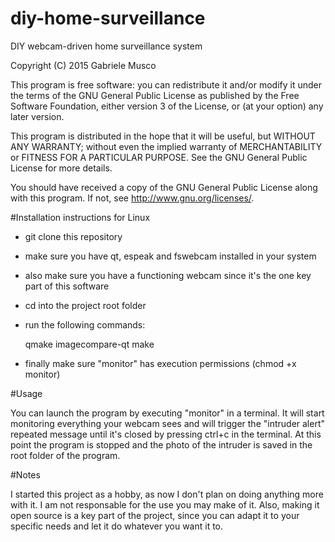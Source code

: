 # diy-home-surveillance
DIY webcam-driven home surveillance system

Copyright (C) 2015  Gabriele Musco

This program is free software: you can redistribute it and/or modify
it under the terms of the GNU General Public License as published by
the Free Software Foundation, either version 3 of the License, or
(at your option) any later version.

This program is distributed in the hope that it will be useful,
but WITHOUT ANY WARRANTY; without even the implied warranty of
MERCHANTABILITY or FITNESS FOR A PARTICULAR PURPOSE.  See the
GNU General Public License for more details.

You should have received a copy of the GNU General Public License
along with this program.  If not, see <http://www.gnu.org/licenses/>.

#Installation instructions for Linux

- git clone this repository
- make sure you have qt, espeak and fswebcam installed in your system
- also make sure you have a functioning webcam since it's the one key part of this software
- cd into the project root folder
- run the following commands:

	qmake imagecompare-qt
	make

- finally make sure "monitor" has execution permissions (chmod +x monitor)

#Usage

You can launch the program by executing "monitor" in a terminal.
It will start monitoring everything your webcam sees and will trigger the "intruder alert" repeated message until it's closed by pressing ctrl+c in the terminal.
At this point the program is stopped and the photo of the intruder is saved in the root folder of the program.

#Notes

I started this project as a hobby, as now I don't plan on doing anything more with it.
I am not responsable for the use you may make of it.
Also, making it open source is a key part of the project, since you can adapt it to your specific needs and let it do whatever you want it to.
